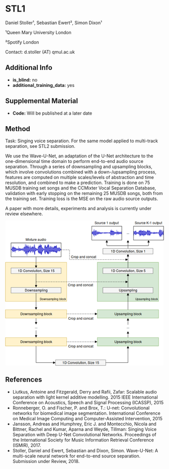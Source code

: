  # STL1 <!-- Your submission short name in <=4 characters -->
Daniel Stoller¹, Sebastian Ewert², Simon Dixon¹ <!-- Authors  -->

¹Queen Mary University London

²Spotify London <!-- Affiliations -->

Contact: d.stoller (AT) qmul.ac.uk <!-- one corresponding mail address -->

## Additional Info

* __is_blind:__ no  <!-- if you used supervised learning, answer no -->
* __additional_training_data:__ yes  <!-- if you used more data than musdb (not including data augmentation)-->

## Supplemental Material

* __Code:__ Will be published at a later date

## Method

Task: Singing voice separation. For the same model applied to multi-track separation, see STL2 submission.

We use the Wave-U-Net, an adaptation of the U-Net architecture to the one-dimensional time domain to perform end-to-end audio source separation. Through a series of downsampling and upsampling blocks, which involve convolutions combined with a down-/upsampling process, features are computed on multiple scales/levels of abstraction and time resolution, and combined to make a prediction. Training is done on 75 MUSDB training set songs and the CCMixter Vocal Separation Database, validation with early stopping on the remaining 25 MUSDB songs, both from the training set. Training loss is the MSE on the raw audio source outputs.

A paper with more details, experiments and analysis is currently under review elsewhere.

<img src="./waveunet.png" width="700">

## References

- Liutkus, Antoine and Fitzgerald, Derry and Rafii, Zafar: Scalable audio separation with light kernel additive modelling. 2015 IEEE International Conference on Acoustics, Speech and Signal Processing (ICASSP), 2015
- Ronneberger, O. and Fischer, P. and Brox, T.: U-net: Convolutional networks for biomedical image segmentation. International Conference on Medical Image Computing and Computer-Assisted Intervention, 2015
- Jansson, Andreas and Humphrey, Eric J. and Montecchio, Nicola and Bittner, Rachel and Kumar, Aparna and Weyde, Tillman: Singing Voice Separation with Deep U-Net Convolutional Networks. Proceedings of the International Society for Music Information Retrieval Conference (ISMIR), 2017.
- Stoller, Daniel and Ewert, Sebastian and Dixon, Simon. Wave-U-Net: A multi-scale neural network for end-to-end source separation. Submission under Review, 2018.
